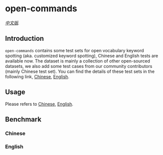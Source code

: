 # open-commands

*[中文版](README_cn.md).*

## Introduction

`open-commands` contains some test sets for open vocabulary keyword spotting (aka. customized keyword spotting),
Chinese and English tests are available now. The dataset is mainly a collection of other open-sourced datasets,
we also add some test cases from our community contributors (mainly Chinese test set). You can find the details
of these test sets in the following link, [Chinese](./CN/README.md), [English](./EN/README.md).

## Usage

Please refers to [Chinese](./CN/README.md), [English](./EN/README.md).

## Benchmark

### Chinese





### English
